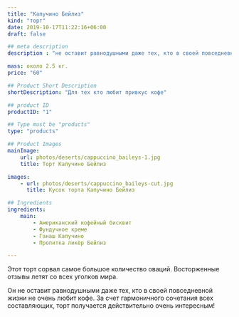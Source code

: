 ```yaml
---
title: "Капучино Бейлиз"
kind: "торт"
date: 2019-10-17T11:22:16+06:00
draft: false

## meta description
description : "не оставит равнодушными даже тех, кто в своей повседневной жизни не очень любит кофе"

mass: около 2.5 кг.
price: "60"

## Product Short Description
shortDescription: "Для тех кто любит привкус кофе"

## product ID
productID: "1"

## Type must be "products"
type: "products"

## Product Images
mainImage:
    url: photos/deserts/cappuccino_baileys-1.jpg
    title: Торт Капучино Бейлиз

images:
    - url: photos/deserts/cappuccino_baileys-cut.jpg
      title: Кусок торта Капучино Бейлиз

## Ingredients
ingredients:
    main:
        - Американский кофейный бисквит
        - Фундучное креме
        - Ганаш Капучино
        - Пропитка ликёр Бейлиз

---
```


Этот торт сорвал самое большое количество оваций.  Восторженные отзывы летят со всех уголков мира.

Он не оставит равнодушными даже тех, кто в своей повседневной жизни не очень любит кофе.
За счет гармоничного сочетания всех составляющих, торт получается действительно очень интересным!
